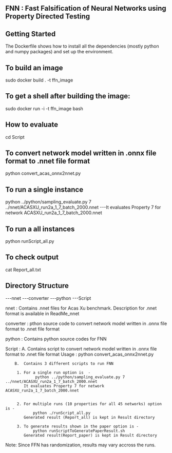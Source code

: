 FNN : Fast Falsification of Neural Networks using Property Directed Testing
----------------------------------------------------------------------------

Getting Started
-------------------------

The Dockerfile shows how to install all the dependencies (mostly python and numpy packages) and set up the environment. 

To build an image
-----------------
sudo docker build . -t ffn_image 

To get a shell after building the image:
-------------------------------------------
sudo docker run -i -t ffn_image bash

How to evaluate
---------------

cd Script

To convert network model written in .onnx file format to .nnet file format 
--------------------------------------------------------------------------
python convert_acas_onnx2nnet.py 

To run a single instance
------------------------------
python ../python/sampling_evaluate.py 7 ../nnet/ACASXU_run2a_1_7_batch_2000.nnet 
 ---It evaluates Property 7 for network ACASXU_run2a_1_7_batch_2000.nnet


To run a all instances
------------------------------
python runScript_all.py


To check output
----------------------
cat Report_all.txt


Directory Structure
----------------------
  ---nnet
  ---converter
  ---python
  ---Script

nnet : Contains .nnet files for Acas Xu benchmark. 
       Description for .nnet format is available in ReadMe_nnet

converter : pthon source code to convert network model written in .onnx file format to .nnet file format


python : Contains python source codes for FNN

Script : 
        A. Contains script to convert network model written in .onnx file format to .nnet file format
           Usage : python convert_acas_onnx2nnet.py

        B.  Contains 3 different scripts to run FNN

         1. For a single run option is  - 
                 python ../python/sampling_evaluate.py 7 ../nnet/ACASXU_run2a_1_7_batch_2000.nnet 
            It evaluates Property 7 for network ACASXU_run2a_1_7_batch_2000.nnet


         2. For multiple runs (10 properties for all 45 networks) option is - 
                python ./runScript_all.py
            Generated result (Report_all) is kept in Result directory
 
         3. To generate results shown in the paper option is - 
                python runScriptToGeneratePaperResult.sh
            Generated result(Report_paper) is kept in Result directory



Note: Since FFN has randomization, results may vary accross the runs.

